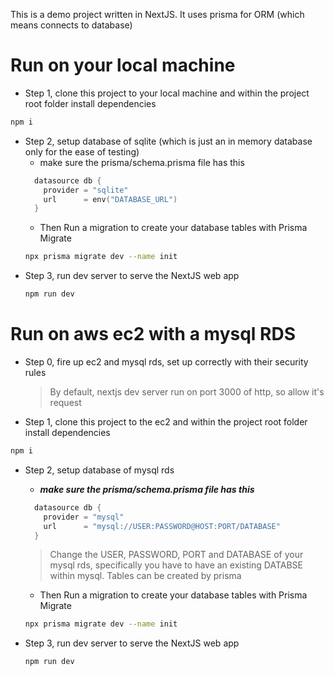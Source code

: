This is a demo project written in NextJS. It uses prisma for ORM (which means connects to database)

# Run on your local machine

- Step 1, clone this project to your local machine and within the project root folder 
  install dependencies
```bash
npm i
```
- Step 2, setup database of sqlite (which is just an in 
memory database only for the ease of testing)
    - make sure the prisma/schema.prisma file has this
  ```c
    datasource db {
      provider = "sqlite" 
      url      = env("DATABASE_URL")     
    }
  ```
    - Then Run a migration to create your database tables with Prisma Migrate
    ```bash
    npx prisma migrate dev --name init
    ```
- Step 3, run dev server to serve the NextJS web app
    ```bash
    npm run dev
    ```

# Run on aws ec2 with a mysql RDS

- Step 0, fire up ec2 and mysql rds, set up correctly with their security rules
    > By default, nextjs dev server run on port 3000 of http, so allow it's request
- Step 1, clone this project to the ec2 and within the project root folder
  install dependencies
```bash
npm i
```
- Step 2, setup database of mysql rds 
    - ***make sure the prisma/schema.prisma file has this***
  ```c
    datasource db {
      provider = "mysql" 
      url      = "mysql://USER:PASSWORD@HOST:PORT/DATABASE"  
    }
  ```
  > Change the USER, PASSWORD, PORT and DATABASE of your mysql rds, specifically
  > you have to have an existing DATABSE within mysql. 
  > Tables can be created by prisma

    - Then Run a migration to create your database tables with Prisma Migrate
    ```bash
    npx prisma migrate dev --name init
    ```
- Step 3, run dev server to serve the NextJS web app
    ```bash
    npm run dev
    ```


##